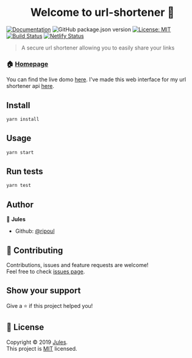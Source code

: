 <h1 align="center">Welcome to url-shortener 👋</h1>

[![Documentation](https://img.shields.io/badge/documentation-yes-brightgreen.svg)](https://github.com/ripoul/url-shortener)
![GitHub package.json version](https://img.shields.io/github/package-json/v/ripoul/url-shortener.svg)
[![License: MIT](https://img.shields.io/badge/License-MIT-yellow.svg)](https://github.com/ripoul/url-shortener/blob/master/LICENSE)
[![Build Status](https://travis-ci.org/ripoul/url-shortener.svg?branch=master)](https://travis-ci.org/ripoul/url-shortener)
[![Netlify Status](https://api.netlify.com/api/v1/badges/db49f1ba-594f-4b19-9024-7584a33195fd/deploy-status)](https://app.netlify.com/sites/vigilant-ptolemy-8fe211/deploys)

> A secure url shortener allowing you to easily share your links

### 🏠 [Homepage](https://github.com/ripoul/url-shortener)

You can find the live domo [here](https://url-shortener.ripoul.fr).
I've made this web interface for my url shortener api [here](https://github.com/ripoul/url-shortener-api).

## Install

```sh
yarn install
```

## Usage

```sh
yarn start
```

## Run tests

```sh
yarn test
```

## Author

👤 **Jules**

* Github: [@ripoul](https://github.com/ripoul)

## 🤝 Contributing

Contributions, issues and feature requests are welcome!<br />Feel free to check [issues page](https://github.com/ripoul/url-shortener/issues).

## Show your support

Give a ⭐️ if this project helped you!

## 📝 License

Copyright © 2019 [Jules](https://github.com/ripoul).<br />
This project is [MIT](https://github.com/ripoul/url-shortener/blob/master/LICENSE) licensed.
